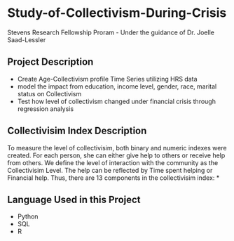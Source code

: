 # Study-of-Collectivism-During-Crisis
Stevens Research Fellowship Proram - Under the guidance of Dr. Joelle Saad-Lessler

## Project Description
* Create Age-Collectivism profile Time Series utilizing HRS data
* model the impact from education, income level, gender, race, marital status on Collectivism
* Test how level of collectivism changed under financial crisis through regression analysis

## Collectivisim Index Description
To measure the level of collectivisim, both binary and numeric indexes were created. For each person, she can either give help to others or receive help from others. We define the level of interaction with the community as the Collectivisim Level. The help can be reflected by Time spent helping or Financial help. Thus, there are 13 components in the collectivisim index:
*
## Language Used in this Project
* Python
* SQL
* R
